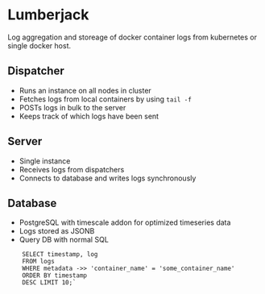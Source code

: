 # Lumberjack

Log aggregation and storeage of docker container logs from kubernetes or single docker host.

## Dispatcher

- Runs an instance on all nodes in cluster
- Fetches logs from local containers by using `tail -f`
- POSTs logs in bulk to the server
- Keeps track of which logs have been sent

## Server

- Single instance
- Receives logs from dispatchers
- Connects to database and writes logs synchronously

## Database

- PostgreSQL with timescale addon for optimized timeseries data
- Logs stored as JSONB
- Query DB with normal SQL

```
    SELECT timestamp, log
    FROM logs
    WHERE metadata ->> 'container_name' = 'some_container_name'
    ORDER BY timestamp
    DESC LIMIT 10;`
```
